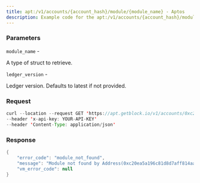 ```yaml
---
title: apt:/v1/accounts/{account_hash}/module/{module_name} - Aptos
description: Example code for the apt:/v1/accounts/{account_hash}/module/{module_name} json-rpc method. Сomplete guide on how to use apt:/v1/accounts/{account_hash}/module/{module_name} json-rpc in GetBlock.io Web3 documentation.
---
```


### Parameters


`module_name` -

A type of struct to retrieve.

`ledger_version` -

Ledger version. Defaults to latest if not provided.

### Request

``` java
curl --location --request GET 'https://apt.getblock.io/v1/accounts/0xc20ea5a196c81d8d7aff814aa37f8a5823acffbc4193efd3b2aafc9ef2803255/module/coin?module_name=coin' 
--header 'x-api-key: YOUR-API-KEY' 
--header 'Content-Type: application/json' 
```

###  Response

``` java
{
    "error_code": "module_not_found",
    "message": "Module not found by Address(0xc20ea5a196c81d8d7aff814aa37f8a5823acffbc4193efd3b2aafc9ef2803255), Module name(coin) and Ledger version(152087584)",
    "vm_error_code": null
}
```

